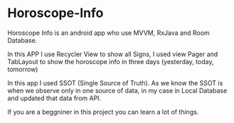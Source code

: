 # Horoscope-Info
Horoscope Info is an android app who use MVVM, RxJava and Room Database.

In this APP I use Recycler View to show all Signs, I used view Pager and TabLayout to show the horoscope info in three days (yesterday, today, tomorrow)

In this app I used SSOT (Single Source of Truth). 
As we know the SSOT is when we observe only in one source of data, in my case in Local Database and updated that data from API.

If you are a beggniner in this project you can learn a lot of things.

